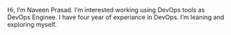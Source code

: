 Hi, I’m Naveen Prasad.
I’m interested working using DevOps tools as DevOps Enginee. 
I have four year of experiance in DevOps.
I’m leaning and exploring myself.
